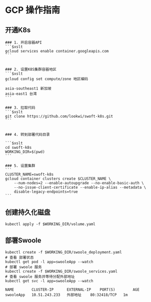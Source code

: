 


# GCP 操作指南
## 开通K8s 
    ### 1. 开启容器API
    ```$xslt
    gcloud services enable container.googleapis.com 
    ```
    
    
    ### 2. 设置K8S集群容器地区
    ```$xslt
    gcloud config set compute/zone 地区编码
    
    asia-southeast1 新加坡
    asia-east1 台湾
    ```
    
    ### 3. 拉取代码
    ```$xslt
    git clone https://github.com/lookwi/swoft-k8s.git
    ```
    
    
    ### 4. 转到部署代码目录
    
    ```$xslt
    cd swoft-k8s
    WORKING_DIR=$(pwd)
    ``` 
    
    ### 5. 设置集群
    ```
    CLUSTER_NAME=swoft-k8s
    gcloud container clusters create $CLUSTER_NAME \
        --num-nodes=2 --enable-autoupgrade --no-enable-basic-auth \
        --no-issue-client-certificate --enable-ip-alias --metadata \
        disable-legacy-endpoints=true
    ```


## 创建持久化磁盘

```$xslt
kubectl apply -f $WORKING_DIR/volume.yaml
```

## 部署Swoole

```$xslt
kubectl create -f $WORKING_DIR/swoole_deployment.yaml
# 查看 部署状态
kubectl get pod -l app=swooleApp --watch
# 部署 swoole 服务
kubectl create -f $WORKING_DIR/swoole_services.yaml
# 查看 swoole 服务并等待分配外部地址
kubectl get svc -l app=swooleApp --watch

```

```$xslt
NAME        CLUSTER-IP      EXTERNAL-IP    PORT(S)        AGE
swooleApp   10.51.243.233   外部地址    80:32418/TCP   1m
```




